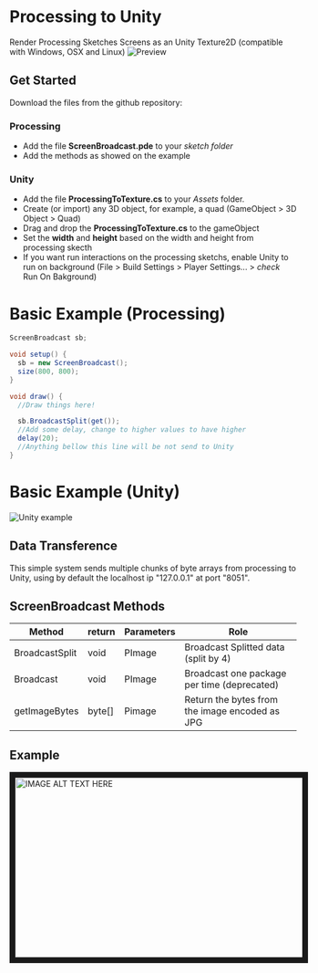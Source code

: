 # Processing to Unity
Render Processing Sketches Screens as an Unity Texture2D (compatible with Windows, OSX and Linux)
![Preview](http://gifgif.io/DlS8yI.gif)

## Get Started
Download the files from the github repository:
### Processing
  - Add the file **ScreenBroadcast.pde** to your *sketch folder*
  - Add the methods as showed on the example
### Unity
  - Add the file **ProcessingToTexture.cs** to your *Assets* folder. 
  - Create (or import) any  3D object, for example, a quad (GameObject > 3D Object > Quad)
  - Drag and drop the **ProcessingToTexture.cs** to the gameObject
  - Set the **width** and **height** based on the width and height from processing skecth
  - If you want run interactions on the processing sketchs, enable Unity to run on background (File > Build Settings > Player Settings... > *check* Run On Bakground)
  
# Basic Example (Processing)
```java
ScreenBroadcast sb;

void setup() {
  sb = new ScreenBroadcast();
  size(800, 800);
}

void draw() {
  //Draw things here!

  sb.BroadcastSplit(get());
  //Add some delay, change to higher values to have higher
  delay(20);
  //Anything bellow this line will be not send to Unity
}
```

# Basic Example (Unity)
![Unity example](https://github.com/lucascassiano/Processing-to-Unity/blob/master/example_unity.png "Image example")


## Data Transference
This simple system sends multiple chunks of byte arrays from processing to Unity, using by default the localhost ip "127.0.0.1" at port "8051".

## ScreenBroadcast Methods
| Method       | return | Parameters        | Role  | 
| ------------- |-------|---------------| -----|
| BroadcastSplit | void | PImage | Broadcast Splitted data (split by 4) |
| Broadcast     | void | PImage  |   Broadcast one package per time (deprecated) |
| getImageBytes| byte[] | Pimage  |    Return the bytes from the image encoded as JPG|


## Example
<a href="http://www.youtube.com/watch?feature=player_embedded&v=WHieBDCzoCw
" target="_blank"><img src="http://img.youtube.com/vi/WHieBDCzoCw/0.jpg" 
alt="IMAGE ALT TEXT HERE" width="560" height="315" border="10" /></a>
